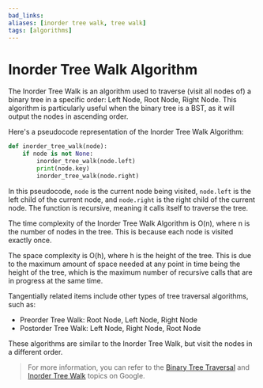 ```yaml
---
bad_links:
aliases: [inorder tree walk, tree walk]
tags: [algorithms]
---
```

# Inorder Tree Walk Algorithm

The Inorder Tree Walk is an algorithm used to traverse (visit all nodes of) a binary tree in a specific order: Left Node, Root Node, Right Node. This algorithm is particularly useful when the binary tree is a BST, as it will output the nodes in ascending order.

Here's a pseudocode representation of the Inorder Tree Walk Algorithm:

```python
def inorder_tree_walk(node):
    if node is not None:
        inorder_tree_walk(node.left)
        print(node.key)
        inorder_tree_walk(node.right)
```

In this pseudocode, `node` is the current node being visited, `node.left` is the left child of the current node, and `node.right` is the right child of the current node. The function is recursive, meaning it calls itself to traverse the tree.

The time complexity of the Inorder Tree Walk Algorithm is O(n), where n is the number of nodes in the tree. This is because each node is visited exactly once.

The space complexity is O(h), where h is the height of the tree. This is due to the maximum amount of space needed at any point in time being the height of the tree, which is the maximum number of recursive calls that are in progress at the same time.

Tangentially related items include other types of tree traversal algorithms, such as:

- Preorder Tree Walk: Root Node, Left Node, Right Node
- Postorder Tree Walk: Left Node, Right Node, Root Node

These algorithms are similar to the Inorder Tree Walk, but visit the nodes in a different order.

> For more information, you can refer to the [Binary Tree Traversal](https://www.google.com/search?q=binary+tree+traversal) and [Inorder Tree Walk](https://www.google.com/search?q=inorder+tree+walk) topics on Google.